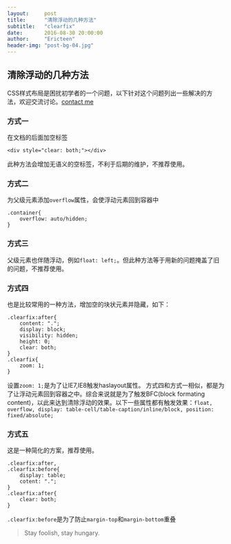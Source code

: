 ```yaml
---
layout:     post
title:      "清除浮动的几种方法"
subtitle:   "clearfix"
date:       2016-08-30 20:00:00
author:     "Ericteen"
header-img: "post-bg-04.jpg"
---
```


## 清除浮动的几种方法

CSS样式布局是困扰初学者的一个问题，以下针对这个问题列出一些解决的方法，欢迎交流讨论。[contact me](chengteen@163.com)

### 方式一

在文档的后面加空标签

```
<div style="clear: both;"></div>
```

此种方法会增加无语义的空标签，不利于后期的维护，不推荐使用。

### 方式二

为父级元素添加`overflow`属性，会使浮动元素回到容器中

```
.container{
	overflow: auto/hidden;
}
```

### 方式三

父级元素也伴随浮动，例如`float: left;`。但此种方法等于用新的问题掩盖了旧的问题，不推荐使用。

### 方式四

也是比较常用的一种方法，增加空的块状元素并隐藏，如下：

```
.clearfix:after{
	content: ".";
	display: block;
	visibility: hidden;
	height: 0;
	clear: both;
}
.clearfix{
	zoom: 1;
}
```

设置`zoom: 1;`是为了让IE7,IE8触发haslayout属性。
方式四和方式一相似，都是为了让浮动元素回到容器之中。综合来说就是为了触发BFC(block formating content)，以此来达到清除浮动的效果。以下一些属性都有触发效果：`float, overflow, display: table-cell/table-caption/inline/block, position: fixed/absolute;`

### 方式五

这是一种简化的方案，推荐使用。

```
.clearfix:after,
.clearfix:before{
	display: table;
	cotent: ".";
}
.clearfix:after{
	clear: both;
}
```

`.clearfix:before`是为了防止`margin-top`和`margin-bottom`重叠

>Stay foolish, stay hungary.